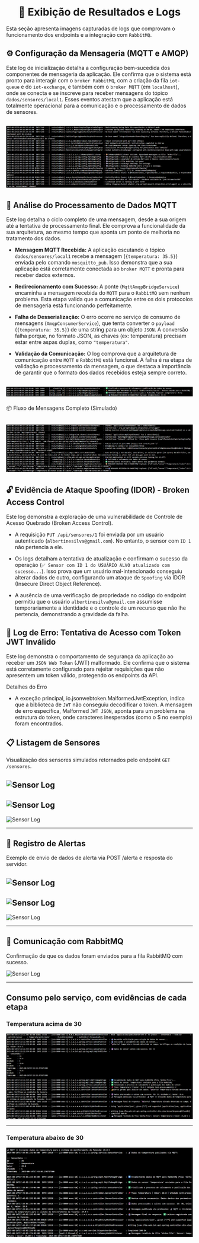 <h1 align="center">📸 Exibição de Resultados e Logs</h1>

Esta seção apresenta imagens capturadas de logs que comprovam o funcionamento dos endpoints e a integração com `RabbitMQ`.

## ⚙️ Configuração da Mensageria (MQTT e AMQP)

Este log de inicialização detalha a configuração bem-sucedida dos componentes de mensageria da aplicação. Ele confirma que o sistema está pronto para interagir com o `broker RabbitMQ`, com a criação da fila `iot-queue` e do `iot-exchange`, e também com o `broker MQTT` (em `localhost`), onde se conecta e se inscreve para receber mensagens do tópico `dados/sensores/local1`. Esses eventos atestam que a aplicação está totalmente operacional para a comunicação e o processamento de dados de sensores.

## ![Sensor Log](src/main/resources/static/assets/img/mqtt-amqp/Configuracao-Messageria.png)

## 🔄 Análise do Processamento de Dados MQTT

Este log detalha o ciclo completo de uma mensagem, desde a sua origem até a tentativa de processamento final. Ele comprova a funcionalidade da sua arquitetura, ao mesmo tempo que aponta um ponto de melhoria no tratamento dos dados.

- **Mensagem MQTT Recebida:** A aplicação escutando o tópico `dados/sensores/local1` recebe a mensagem (`{temperatura: 35.5}`) enviada pelo comando `mosquitto_pub`. Isso demonstra que a sua aplicação está corretamente conectada ao `broker MQTT` e pronta para receber dados externos.

- **Redirecionamento com Sucesso:** A ponte (`MqttAmqpBridgeService`) encaminha a mensagem recebida do `MQTT` para o `RabbitMQ` sem nenhum problema. Esta etapa valida que a comunicação entre os dois protocolos de mensageria está funcionando perfeitamente.

- **Falha de Desserialização:** O erro ocorre no serviço de consumo de mensagens (`AmqpConsumerService`), que tenta converter o `payload` (`{temperatura: 35.5}`) de uma string para um objeto `JSON`. A conversão falha porque, no formato JSON, as chaves (ex: temperatura) precisam estar entre aspas duplas, como `"temperatura"`.

- **Validação da Comunicação:** O log comprova que a arquitetura de comunicação entre `MQTT` e `RabbitMQ` está funcional. A falha é na etapa de validação e processamento da mensagem, o que destaca a importância de garantir que o formato dos dados recebidos esteja sempre correto.

## ![Sensor Log](src/main/resources/static/assets/img/mqtt-amqp/Analise-Processamento-Dados.png)

📦 Fluxo de Mensagens Completo (Simulado)

## ![Sensor Log](src/main/resources/static/assets/img/mqtt-amqp/Fluxo-de-Mensagens.png)

## 🔓 Evidência de Ataque Spoofing (IDOR) - Broken Access Control

Este log demonstra a exploração de uma vulnerabilidade de Controle de Acesso Quebrado (Broken Access Control).

- A requisição `PUT /api/sensores/1` foi enviada por um usuário autenticado (`albertinesilva@gmail.com`). No entanto, o sensor com `ID 1` não pertencia a ele.

- Os logs detalham a tentativa de atualização e confirmam o sucesso da operação (`✅ Sensor com ID 1 do USUÁRIO ALVO atualizado com sucesso...`). Isso prova que um usuário mal-intencionado conseguiu alterar dados de outro, configurando um ataque de `Spoofing` via IDOR (Insecure Direct Object Reference).

- A ausência de uma verificação de propriedade no código do endpoint permitiu que o usuário `albertinesilva@gmail.com` assumisse temporariamente a identidade e o controle de um recurso que não lhe pertencia, demonstrando a gravidade da falha.

## 🚫 Log de Erro: Tentativa de Acesso com Token JWT Inválido

Este log demonstra o comportamento de segurança da aplicação ao receber um `JSON Web Token` (JWT) malformado. Ele confirma que o sistema está corretamente configurado para rejeitar requisições que não apresentem um token válido, protegendo os endpoints da API.

Detalhes do Erro

- A exceção principal, io.jsonwebtoken.MalformedJwtException, indica que a biblioteca de `JWT` não conseguiu decodificar o token. A mensagem de erro específica, Malformed `JWT JSON`, aponta para um problema na estrutura do token, onde caracteres inesperados (como o $ no exemplo) foram encontrados.

## 📋 Listagem de Sensores

Visualização dos sensores simulados retornados pelo endpoint `GET /sensores`.

## ![Sensor Log](src/main/resources/static/assets/img/insert/1id.png)

## ![Sensor Log](src/main/resources/static/assets/img/insert/2id.png)

![Sensor Log](src/main/resources/static/assets/img/insert/3id.png)

---
## 🚨 Registro de Alertas

Exemplo de envio de dados de alerta via POST /alerta e resposta do servidor.

## ![Sensor Log](src/main/resources/static/assets/img/insert/post-alerta.png)

## ![Sensor Log](src/main/resources/static/assets/img/insert/alerta.png)

![Sensor Log](src/main/resources/static/assets/img/insert/post-alerta-200ok.png)

---
## 🐇 Comunicação com RabbitMQ

Confirmação de que os dados foram enviados para a fila RabbitMQ com sucesso.

![Sensor Log](src/main/resources/static/assets/img/rabbit/rabbit.png)

---

## Consumo pelo serviço, com evidências de cada etapa

### Temperatura acima de 30
![Sensor Log](src/main/resources/static/assets/img/rabbit/fila-rabbit.png)

---

### Temperatura abaixo de 30
![Sensor Log](src/main/resources/static/assets/img/rabbit/fila-rabbit-temperatura-abaixo-de-30.png)  
